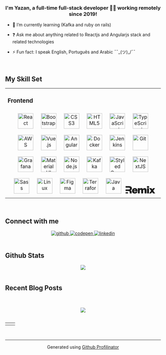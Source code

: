 ### <div align="center">I'm Yazan, a full-time full-stack developer 👨‍💻 working remotely since 2019!</div>  
  

- 🌱 I’m currently learning (Kafka and ruby on rails)  
  

- ❓ Ask me about anything related to Reactjs and Angularjs stack and related technologies  
  

- ⚡ Fun fact: I speak English, Português and Arabic    ¯¯\_(ツ)_/¯¯
  

<br/>  


## My Skill Set  
<table><tr><td valign="top" width="33%">



### Frontend  
<div align="center">  
<a href="https://reactjs.org/" target="_blank"><img style="margin: 10px" src="https://profilinator.rishav.dev/skills-assets/react-original-wordmark.svg" alt="React" height="50" /></a>  
<a href="https://getbootstrap.com/docs/3.4/javascript/" target="_blank"><img style="margin: 10px" src="https://profilinator.rishav.dev/skills-assets/bootstrap-plain.svg" alt="Bootstrap" height="50" /></a>  
<a href="https://www.w3schools.com/css/" target="_blank"><img style="margin: 10px" src="https://profilinator.rishav.dev/skills-assets/css3-original-wordmark.svg" alt="CSS3" height="50" /></a>  
<a href="https://en.wikipedia.org/wiki/HTML5" target="_blank"><img style="margin: 10px" src="https://profilinator.rishav.dev/skills-assets/html5-original-wordmark.svg" alt="HTML5" height="50" /></a>  
<a href="https://www.javascript.com/" target="_blank"><img style="margin: 10px" src="https://profilinator.rishav.dev/skills-assets/javascript-original.svg" alt="JavaScript" height="50" /></a>  
<a href="https://www.typescriptlang.org/" target="_blank"><img style="margin: 10px" src="https://profilinator.rishav.dev/skills-assets/typescript-original.svg" alt="TypeScript" height="50" /></a>  
<a href="https://aws.amazon.com/" target="_blank"><img style="margin: 10px" src="https://profilinator.rishav.dev/skills-assets/amazonwebservices-original-wordmark.svg" alt="AWS" height="50" /></a>  
<a href="https://vuejs.org/" target="_blank"><img style="margin: 10px" src="https://profilinator.rishav.dev/skills-assets/vuejs-original-wordmark.svg" alt="Vue.js" height="50" /></a>  
<a href="https://angular.io/" target="_blank"><img style="margin: 10px" src="https://profilinator.rishav.dev/skills-assets/angularjs-original.svg" alt="Angular" height="50" /></a>  
<a href="https://www.docker.com/" target="_blank"><img style="margin: 10px" src="https://profilinator.rishav.dev/skills-assets/docker-original-wordmark.svg" alt="Docker" height="50" /></a>  
<a href="https://www.jenkins.io/" target="_blank"><img style="margin: 10px" src="https://profilinator.rishav.dev/skills-assets/jenkins-icon.svg" alt="Jenkins" height="50" /></a>  
<a href="https://github.com/" target="_blank"><img style="margin: 10px" src="https://profilinator.rishav.dev/skills-assets/git-scm-icon.svg" alt="Git" height="50" /></a>  
<a href="https://grafana.com/" target="_blank"><img style="margin: 10px" src="https://profilinator.rishav.dev/skills-assets/grafana.png" alt="Grafana" height="50" /></a>  
<a href="https://mui.com/" target="_blank"><img style="margin: 10px" src="https://profilinator.rishav.dev/skills-assets/mui.png" alt="Material UI" height="50" /></a>  
<a href="https://nodejs.org/" target="_blank"><img style="margin: 10px" src="https://profilinator.rishav.dev/skills-assets/nodejs-original-wordmark.svg" alt="Node.js" height="50" /></a>  
<a href="https://kafka.apache.org/" target="_blank"><img style="margin: 10px" src="https://profilinator.rishav.dev/skills-assets/apache_kafka-icon.svg" alt="Kafka" height="50" /></a>  
<a href="https://styled-components.com/" target="_blank"><img style="margin: 10px" src="https://profilinator.rishav.dev/skills-assets/styled-components.png" alt="Styled Components" height="50" /></a>  
<a href="https://nextjs.org/" target="_blank"><img style="margin: 10px" src="https://profilinator.rishav.dev/skills-assets/nextjs.png" alt="NextJS" height="50" /></a>  
<a href="https://sass-lang.com/" target="_blank"><img style="margin: 10px" src="https://profilinator.rishav.dev/skills-assets/sass-original.svg" alt="Sass" height="50" /></a>  
<a href="https://www.linux.org/" target="_blank"><img style="margin: 10px" src="https://profilinator.rishav.dev/skills-assets/linux-original.svg" alt="Linux" height="50" /></a>  
<a href="https://www.figma.com/" target="_blank"><img style="margin: 10px" src="https://profilinator.rishav.dev/skills-assets/figma-icon.svg" alt="Figma" height="50" /></a>  
<a href="https://www.terraform.io/" target="_blank"><img style="margin: 10px" src="https://profilinator.rishav.dev/skills-assets/terraformio-icon.svg" alt="Terraform" height="50" /></a>  
<a href="https://www.java.com/" target="_blank"><img style="margin: 10px" src="https://profilinator.rishav.dev/skills-assets/java-original-wordmark.svg" alt="Java" height="50" /></a>  

<a href="https://remix.run" target="_blank">
<svg x-comp="Wordmark" height="24" viewBox="0 0 659 165" fill="none" xmlns="http://www.w3.org/2000/svg" aria-hidden="true"><title>Remix Logo</title><path fill-rule="evenodd" clip-rule="evenodd" d="M133.85 124.16C135.3 142.762 135.3 151.482 135.3 161H92.2283C92.2283 158.927 92.2653 157.03 92.3028 155.107C92.4195 149.128 92.5411 142.894 91.5717 130.304C90.2905 111.872 82.3473 107.776 67.7419 107.776H54.8021H0V74.24H69.7918C88.2407 74.24 97.4651 68.632 97.4651 53.784C97.4651 40.728 88.2407 32.816 69.7918 32.816H0V0H77.4788C119.245 0 140 19.712 140 51.2C140 74.752 125.395 90.112 105.665 92.672C122.32 96 132.057 105.472 133.85 124.16Z" fill="currentColor"></path><path d="M0 161V136H45.5416C53.1486 136 54.8003 141.638 54.8003 145V161H0Z" fill="currentColor"></path><path d="M654.54 47.1035H611.788L592.332 74.2395L573.388 47.1035H527.564L568.78 103.168L523.98 161.28H566.732L589.516 130.304L612.3 161.28H658.124L613.068 101.376L654.54 47.1035Z" fill="url(#paint0_linear)"></path><path d="M654.54 47.1035H611.788L592.332 74.2395L573.388 47.1035H527.564L568.78 103.168L523.98 161.28H566.732L589.516 130.304L612.3 161.28H658.124L613.068 101.376L654.54 47.1035Z" fill="currentColor"></path><path d="M229.43 120.576C225.59 129.536 218.422 133.376 207.158 133.376C194.614 133.376 184.374 126.72 183.35 112.64H263.478V101.12C263.478 70.1437 243.254 44.0317 205.11 44.0317C169.526 44.0317 142.902 69.8877 142.902 105.984C142.902 142.336 169.014 164.352 205.622 164.352C235.83 164.352 256.822 149.76 262.71 123.648L229.43 120.576ZM183.862 92.6717C185.398 81.9197 191.286 73.7277 204.598 73.7277C216.886 73.7277 223.542 82.4317 224.054 92.6717H183.862Z" fill="url(#paint1_linear)"></path><path d="M229.43 120.576C225.59 129.536 218.422 133.376 207.158 133.376C194.614 133.376 184.374 126.72 183.35 112.64H263.478V101.12C263.478 70.1437 243.254 44.0317 205.11 44.0317C169.526 44.0317 142.902 69.8877 142.902 105.984C142.902 142.336 169.014 164.352 205.622 164.352C235.83 164.352 256.822 149.76 262.71 123.648L229.43 120.576ZM183.862 92.6717C185.398 81.9197 191.286 73.7277 204.598 73.7277C216.886 73.7277 223.542 82.4317 224.054 92.6717H183.862Z" fill="currentColor"></path><path d="M385.256 66.5597C380.392 53.2477 369.896 44.0317 349.672 44.0317C332.52 44.0317 320.232 51.7117 314.088 64.2557V47.1037H272.616V161.28H314.088V105.216C314.088 88.0638 318.952 76.7997 332.52 76.7997C345.064 76.7997 348.136 84.9917 348.136 100.608V161.28H389.608V105.216C389.608 88.0638 394.216 76.7997 408.04 76.7997C420.584 76.7997 423.4 84.9917 423.4 100.608V161.28H464.872V89.5997C464.872 65.7917 455.656 44.0317 424.168 44.0317C404.968 44.0317 391.4 53.7597 385.256 66.5597Z" fill="url(#paint2_linear)"></path><path d="M385.256 66.5597C380.392 53.2477 369.896 44.0317 349.672 44.0317C332.52 44.0317 320.232 51.7117 314.088 64.2557V47.1037H272.616V161.28H314.088V105.216C314.088 88.0638 318.952 76.7997 332.52 76.7997C345.064 76.7997 348.136 84.9917 348.136 100.608V161.28H389.608V105.216C389.608 88.0638 394.216 76.7997 408.04 76.7997C420.584 76.7997 423.4 84.9917 423.4 100.608V161.28H464.872V89.5997C464.872 65.7917 455.656 44.0317 424.168 44.0317C404.968 44.0317 391.4 53.7597 385.256 66.5597Z" fill="currentColor"></path><path d="M478.436 47.104V161.28H519.908V47.104H478.436ZM478.18 36.352H520.164V0H478.18V36.352Z" fill="url(#paint3_linear)"></path><path d="M478.436 47.104V161.28H519.908V47.104H478.436ZM478.18 36.352H520.164V0H478.18V36.352Z" fill="currentColor"></path><defs><linearGradient id="paint0_linear" x1="591.052" y1="47.1035" x2="591.052" y2="161.28" gradientUnits="userSpaceOnUse"><stop stop-color="currentColor"></stop><stop offset="1" stop-color="currentColor" stop-opacity="0"></stop></linearGradient><linearGradient id="paint1_linear" x1="203.19" y1="44.0317" x2="203.19" y2="164.352" gradientUnits="userSpaceOnUse"><stop stop-color="currentColor"></stop><stop offset="1" stop-color="currentColor" stop-opacity="0"></stop></linearGradient><linearGradient id="paint2_linear" x1="368.744" y1="44.0317" x2="368.744" y2="161.28" gradientUnits="userSpaceOnUse"><stop stop-color="currentColor"></stop><stop offset="1" stop-color="currentColor" stop-opacity="0"></stop></linearGradient><linearGradient id="paint3_linear" x1="499.172" y1="0" x2="499.172" y2="161.28" gradientUnits="userSpaceOnUse"><stop stop-color="currentColor"></stop><stop offset="1" stop-color="currentColor" stop-opacity="0"></stop></linearGradient></defs></svg>
</a>  
  
</div>




</td></tr></table>  

<br/>  


## Connect with me  
<div align="center">
<a href="https://github.com/https://github.com/yazanSuhail" target="_blank">
<img src=https://img.shields.io/badge/github-%2324292e.svg?&style=for-the-badge&logo=github&logoColor=white alt=github style="margin-bottom: 5px;" />
</a>
<a href="https://codepen.com/https://codepen.io/yazan21233" target="_blank">
<img src=https://img.shields.io/badge/codepen-%23131417.svg?&style=for-the-badge&logo=codepen&logoColor=white alt=codepen style="margin-bottom: 5px;" />
</a>
<a href="https://linkedin.com/in/https://www.linkedin.com/in/yazan-alzubi-023603204/" target="_blank">
<img src=https://img.shields.io/badge/linkedin-%231E77B5.svg?&style=for-the-badge&logo=linkedin&logoColor=white alt=linkedin style="margin-bottom: 5px;" />
</a>  
</div>  
  

<br/>  


## Github Stats  
<div align="center"><img src="https://github-readme-stats.vercel.app/api/top-langs/?username=yazanSuhail&hide_border=true&layout=compact" align="center" /></div>  

<br/>  


## Recent Blog Posts  
  

<br/>  

  

<br/>  

<div align="center">
<img src="https://komarev.com/ghpvc/?username=yazanSuhail&&style=flat-square" align="center" />
</div>  
  

<br/>  

<table><tr><td valign="top" width="50%">



</td><td valign="top" width="50%">



</td></tr></table>
<br />

----
<div align="center">Generated using <a href="https://profilinator.rishav.dev/" target="_blank">Github Profilinator</a></div>
